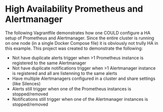 # High Availability Prometheus and Alertmanager

The following Vagrantfile demonstrates how one COULD configure a HA setup of Prometheus and Alertmanager.  Since the entire cluster is running on one node (in a single Docker Compose file) it is obviously not trully HA in this example.  This project was created to demonstrate the following:

- Not have duplicate alerts trigger when >1 Prometheus instance is registered to the same Alertmanager
- Not have duplicate notifications trigger when >1 Alertmanager instance is registered and all are listenning to the same alerts
- Have multiple Alertmanagers configured in a cluster and share settings (like Silences)
- Alerts still trigger when one of the Prometheus instances is stopped/removed
- Notifications still trigger when one of the Alertmanager instances is stopped/removed